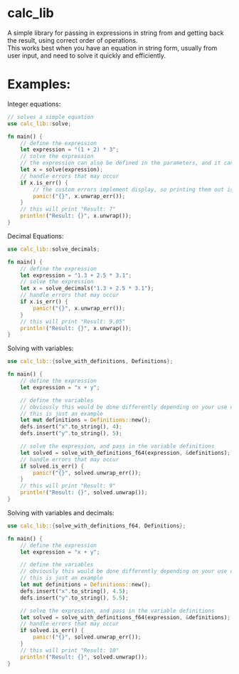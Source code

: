 # calc_lib

A simple library for passing in expressions in string from and getting back the result, using correct order of operations.\
This works best when you have an equation in string form, usually from user input, and need to solve it quickly and efficiently.

# Examples:
Integer equations:
```rust
// solves a simple equation
use calc_lib::solve;

fn main() {
    // define the expression
    let expression = "(1 + 2) * 3";
    // solve the expression
    // the expression can also be defined in the parameters, and it can be anything that has the Into<String> trait
    let x = solve(expression);
    // handle errors that may occur
    if x.is_err() {
        // the custom errors implement display, so printing them out is extremely easy
        panic!("{}", x.unwrap_err());
    }
    // this will print "Result: 7"
    println!("Result: {}", x.unwrap());
}
```
Decimal Equations:
```rust
use calc_lib::solve_decimals;

fn main() {
    // define the expression
    let expression = "1.3 + 2.5 * 3.1";
    // solve the expression
    let x = solve_decimals("1.3 + 2.5 * 3.1");
    // handle errors that may occur
    if x.is_err() {
        panic!("{}", x.unwrap_err());
    }
    // this will print "Result: 9.05"
    println!("Result: {}", x.unwrap());
}
```
Solving with variables:
```rust
use calc_lib::{solve_with_definitions, Definitions};

fn main() {
    // define the expression
    let expression = "x + y";

    // define the variables
    // obviously this would be done differently depending on your use case,
    // this is just an example
    let mut definitions = Definitions::new();
    defs.insert("x".to_string(), 4);
    defs.insert("y".to_string(), 5);

    // solve the expression, and pass in the variable definitions
    let solved = solve_with_definitions_f64(expression, &definitions);
    // handle errors that may occur
    if solved.is_err() {
        panic!("{}", solved.unwrap_err());
    }
    // this will print "Result: 9"
    println!("Result: {}", solved.unwrap());
}
```
Solving with variables and decimals:
```rust
use calc_lib::{solve_with_definitions_f64, Definitions};

fn main() {
    // define the expression
    let expression = "x + y";

    // define the variables
    // obviously this would be done differently depending on your use case,
    // this is just an example
    let mut definitions = Definitions::new();
    defs.insert("x".to_string(), 4.5);
    defs.insert("y".to_string(), 5.5);

    // solve the expression, and pass in the variable definitions
    let solved = solve_with_definitions_f64(expression, &definitions);
    // handle errors that may occur
    if solved.is_err() {
        panic!("{}", solved.unwrap_err());
    }
    // this will print "Result: 10"
    println!("Result: {}", solved.unwrap());
}
```
